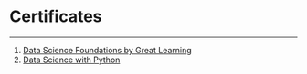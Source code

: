 # Certificates

----

1. [Data Science Foundations by Great Learning](https://github.com/HanifaElahi/Certificates/blob/main/Data%20Science%20Foundations.pdf)   
2. [Data Science with Python](https://github.com/HanifaElahi/Certificates/blob/main/Data%20Science%20with%20Python.pdf)
